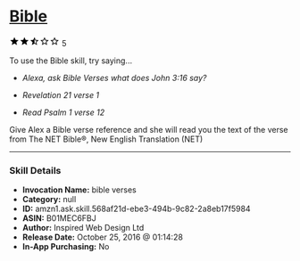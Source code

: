 # [Bible](http://alexa.amazon.com/#skills/amzn1.ask.skill.568af21d-ebe3-494b-9c82-2a8eb17f5984)
![2.2 stars](../../images/ic_star_black_18dp_1x.png)![2.2 stars](../../images/ic_star_black_18dp_1x.png)![2.2 stars](../../images/ic_star_half_black_18dp_1x.png)![2.2 stars](../../images/ic_star_border_black_18dp_1x.png)![2.2 stars](../../images/ic_star_border_black_18dp_1x.png) 5

To use the Bible skill, try saying...

* *Alexa, ask Bible Verses what does John 3:16 say?*

* *Revelation 21 verse 1*

* *Read Psalm 1 verse 12*

Give Alex a Bible verse reference and she will read you the text of the verse from The NET Bible®, New English Translation (NET)

***

### Skill Details

* **Invocation Name:** bible verses
* **Category:** null
* **ID:** amzn1.ask.skill.568af21d-ebe3-494b-9c82-2a8eb17f5984
* **ASIN:** B01MEC6FBJ
* **Author:** Inspired Web Design Ltd
* **Release Date:** October 25, 2016 @ 01:14:28
* **In-App Purchasing:** No
